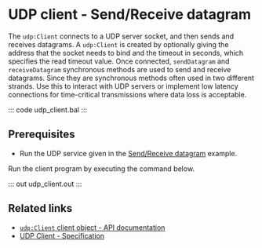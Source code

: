 # UDP client - Send/Receive datagram

The `udp:Client` connects to a UDP server socket, and then sends and receives datagrams. A `udp:Client` is created by optionally giving the address that the socket needs to bind and the timeout in seconds, which specifies the read timeout value. Once connected, `sendDatagram` and `receiveDatagram` synchronous methods are used to send and receive datagrams. Since they are synchronous methods often used in two different strands. Use this to interact with UDP servers or implement low latency connections for time-critical transmissions where data loss is acceptable. 

::: code udp_client.bal :::

## Prerequisites
- Run the UDP service given in the [Send/Receive datagram](/learn/by-example/udp-listener/) example.

Run the client program by executing the command below.

::: out udp_client.out :::

## Related links
- [`udp:Client` client object - API documentation](https://lib.ballerina.io/ballerina/udp/latest/clients/Client)
- [UDP Client - Specification](/spec/udp/#3-client)
